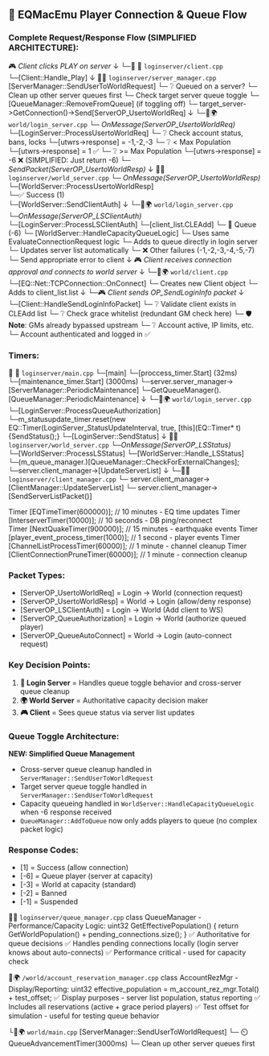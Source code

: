 ## 🔄 EQMacEmu Player Connection & Queue Flow

### **Complete Request/Response Flow (SIMPLIFIED ARCHITECTURE):**
<!-- ``` -->
🎮 *Client clicks PLAY on server*
↓
└─📁 📨 `loginserver/client.cpp`
    └─[Client::Handle_Play]
↓
📁📨 `loginserver/server_manager.cpp`
[ServerManager::SendUserToWorldRequest]
    └─ ❔ Queued on a server?
        └─ Clean up other server queues first
        └─ Check target server queue toggle
            └─ [QueueManager::RemoveFromQueue] (if toggling off)
    └─ target_server->GetConnection()->Send[ServerOP_UsertoWorldReq]
↓
└─📁🌍 `world/login_server.cpp`
    └─ *OnMessage(ServerOP_UsertoWorldReq)*
        └─[LoginServer::ProcessUsertoWorldReq]
            └─ ❔ Check account status, bans, locks
                └─[utwrs->response] = -1,-2,-3
            └─ ❔ < Max Population
                └─[utwrs->response] = 1 ✅
            └─ ❔ >= Max Population
                └─[utwrs->response] = -6 ❌ (SIMPLIFIED: Just return -6)
            └─ *SendPacket(ServerOP_UsertoWorldResp)*
↓
📁📨 `loginserver/world_server.cpp`
    └─ *OnMessage(ServerOP_UsertoWorldResp)*
        └─[WorldServer::ProcessUsertoWorldResp]   
            └─✅ Success (1)       
                └─[WorldServer::SendClientAuth]
                    ↓
                    └─📁🌍 `world/login_server.cpp`
                        └─*OnMessage(ServerOP_LSClientAuth)*
                            └─[LoginServer::ProcessLSClientAuth]
                                └─[client_list.CLEAdd]
            └─ 🔄 Queue (-6) 
                └─ [WorldServer::HandleCapacityQueueLogic]
                    └─ Uses same EvaluateConnectionRequest logic
                    └─ Adds to queue directly in login server
                    └─ Updates server list automatically
			            └─ ❌ Other failures (-1,-2,-3,-4,-5,-7)
                └─ Send appropriate error to client
↓
🎮 *Client receives connection approval and connects to world server*
↓
└─📁🌍 `world/client.cpp`
    └─[EQ::Net::TCPConnection::OnConnect]
        └─ Creates new Client object
        └─ Adds to client_list.list
    ↓
    └─🎮 *Client sends OP_SendLoginInfo packet*
    ↓  
    └─[Client::HandleSendLoginInfoPacket]
        └─ ❔ Validate client exists in CLEAdd list
        └─ ❔ Check grace whitelist (redundant GM check here)
            └─ 🛡️ **Note**: GMs already bypassed upstream
        └─ ❔ Account active, IP limits, etc.
        └─ Account authenticated and logged in ✅
<!-- ``` -->
### **Timers:**

📁 📨 `loginserver/main.cpp`
    └─[main]
        └─[proccess_timer.Start] (32ms)
        └─[maintenance_timer.Start] (3000ms)
            └─server.server_manager->[ServerManager::PeriodicMaintenance]
                └─GetQueueManager().[QueueManager::PeriodicMaintenance]
↓
└─📁🌍 `world/login_server.cpp`
    └─[LoginServer::ProcessQueueAuthorization]
        └─m_statusupdate_timer.reset(new EQ::Timer(LoginServer_StatusUpdateInterval, true, [this](EQ::Timer* t){SendStatus();}
            └─[LoginServer::SendStatus]
            ↓
            📁📨 `loginserver/world_server.cpp`
            └─*OnMessage(ServerOP_LSStatus)*
                    └─[WorldServer::ProcessLSStatus]
                        └─[WorldServer::Handle_LSStatus]
                            └─(m_queue_manager.)[QueueManager::CheckForExternalChanges];
                            └─server.client_manager->[UpdateServerList]
                            ↓
                            └─📁📨 `loginserver/client_manager.cpp`
                                └─ server.client_manager->[ClientManager::UpdateServerList]
                                └─ server.client_manager->[SendServerListPacket()]
                            

Timer [EQTimeTimer(600000)];           // 10 minutes - EQ time updates
Timer [InterserverTimer(10000)];       // 10 seconds - DB ping/reconnect  
Timer [NextQuakeTimer(900000)];        // 15 minutes - earthquake events
Timer [player_event_process_timer(1000)]; // 1 second - player events
Timer [ChannelListProcessTimer(60000)]; // 1 minute - channel cleanup
Timer [ClientConnectionPruneTimer(60000)]; // 1 minute - connection cleanup

### **Packet Types:**
- [ServerOP_UsertoWorldReq] = Login → World (connection request)
- [ServerOP_UsertoWorldResp] = World → Login (allow/deny response) 
- [ServerOP_LSClientAuth] = Login → World (Add client to WS)
- [ServerOP_QueueAuthorization] = Login → World (authorize queued player)
- [ServerOP_QueueAutoConnect] = World → Login (auto-connect request)

### **Key Decision Points:**

1. **📨 Login Server** = Handles queue toggle behavior and cross-server queue cleanup
2. **🌍 World Server** = Authoritative capacity decision maker
3. **🎮 Client** = Sees queue status via server list updates

### **Queue Toggle Architecture:**

**NEW: Simplified Queue Management**
- Cross-server queue cleanup handled in `ServerManager::SendUserToWorldRequest`
- Target server queue toggle handled in `ServerManager::SendUserToWorldRequest` 
- Capacity queueing handled in `WorldServer::HandleCapacityQueueLogic` when -6 response received
- `QueueManager::AddToQueue` now only adds players to queue (no complex packet logic)

### **Response Codes:**
- [1] = Success (allow connection)
- [-6] = Queue player (server at capacity)
- [-3] = World at capacity (standard)
- [-2] = Banned
- [-1] = Suspended

📁📨 `loginserver/queue_manager.cpp`
    class QueueManager - Performance/Capacity Logic:
        uint32 GetEffectivePopulation() {
            return GetWorldPopulation() + pending_connections.size();
        }
    ✅ Authoritative for queue decisions
    ✅ Handles pending connections locally (login server knows about auto-connects)
    ✅ Performance critical - used for capacity check

📁🌍 `/world/account_reservation_manager.cpp`
    class AccountRezMgr - Display/Reporting:
        uint32 effective_population = m_account_rez_mgr.Total() + test_offset;
✅ Display purposes - server list population, status reporting
✅ Includes all reservations (active + grace period players)
✅ Test offset for simulation - useful for testing queue behavior


└📁🌍 `world/main.cpp`
[ServerManager::SendUserToWorldRequest]
    └─ ⏲️ QueueAdvancementTimer(3000ms)
        └─ Clean up other server queues first